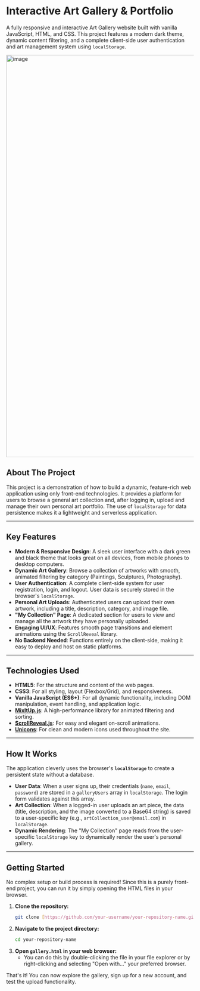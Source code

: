 ﻿# Interactive Art Gallery & Portfolio

A fully responsive and interactive Art Gallery website built with vanilla JavaScript, HTML, and CSS. This project features a modern dark theme, dynamic content filtering, and a complete client-side user authentication and art management system using `localStorage`.

<img width="1918" height="1078" alt="image" src="https://github.com/user-attachments/assets/6de91fb7-379c-4f8c-85b1-875231ce526c" />


## About The Project

This project is a demonstration of how to build a dynamic, feature-rich web application using only front-end technologies. It provides a platform for users to browse a general art collection and, after logging in, upload and manage their own personal art portfolio. The use of `localStorage` for data persistence makes it a lightweight and serverless application.

---

## Key Features

* **Modern & Responsive Design**: A sleek user interface with a dark green and black theme that looks great on all devices, from mobile phones to desktop computers.
* **Dynamic Art Gallery**: Browse a collection of artworks with smooth, animated filtering by category (Paintings, Sculptures, Photography).
* **User Authentication**: A complete client-side system for user registration, login, and logout. User data is securely stored in the browser's `localStorage`.
* **Personal Art Uploads**: Authenticated users can upload their own artwork, including a title, description, category, and image file.
* **"My Collection" Page**: A dedicated section for users to view and manage all the artwork they have personally uploaded.
* **Engaging UI/UX**: Features smooth page transitions and element animations using the `ScrollReveal` library.
* **No Backend Needed**: Functions entirely on the client-side, making it easy to deploy and host on static platforms.

---

## Technologies Used

* **HTML5**: For the structure and content of the web pages.
* **CSS3**: For all styling, layout (Flexbox/Grid), and responsiveness.
* **Vanilla JavaScript (ES6+)**: For all dynamic functionality, including DOM manipulation, event handling, and application logic.
* **[MixItUp.js](https://www.kunkalabs.com/mixitup/)**: A high-performance library for animated filtering and sorting.
* **[ScrollReveal.js](https://scrollrevealjs.org/)**: For easy and elegant on-scroll animations.
* **[Unicons](https://iconscout.com/unicons)**: For clean and modern icons used throughout the site.

---

## How It Works

The application cleverly uses the browser's **`localStorage`** to create a persistent state without a database.

* **User Data**: When a user signs up, their credentials (`name`, `email`, `password`) are stored in a `galleryUsers` array in `localStorage`. The login form validates against this array.
* **Art Collection**: When a logged-in user uploads an art piece, the data (title, description, and the image converted to a Base64 string) is saved to a user-specific key (e.g., `artCollection_user@email.com`) in `localStorage`.
* **Dynamic Rendering**: The "My Collection" page reads from the user-specific `localStorage` key to dynamically render the user's personal gallery.

---

## Getting Started

No complex setup or build process is required! Since this is a purely front-end project, you can run it by simply opening the HTML files in your browser.

1.  **Clone the repository:**
    ```sh
    git clone [https://github.com/your-username/your-repository-name.git](https://github.com/your-username/your-repository-name.git)
    ```
2.  **Navigate to the project directory:**
    ```sh
    cd your-repository-name
    ```
3.  **Open `gallery.html` in your web browser:**
    * You can do this by double-clicking the file in your file explorer or by right-clicking and selecting "Open with..." your preferred browser.


That's it! You can now explore the gallery, sign up for a new account, and test the upload functionality.

